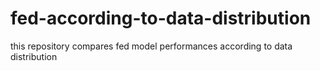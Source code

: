 # fed-according-to-data-distribution

this repository compares fed model performances according to data distribution